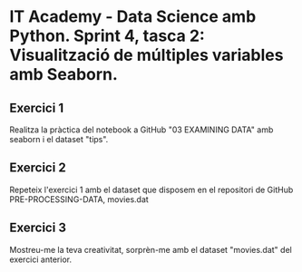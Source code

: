 # IT Academy - Data Science amb Python. Sprint 4, tasca 2: Visualització de múltiples variables amb Seaborn. 
 
## Exercici 1
Realitza la pràctica del notebook a GitHub "03 EXAMINING DATA" amb seaborn i el dataset "tips".

## Exercici 2
Repeteix l'exercici 1 amb el dataset que disposem en el repositori de GitHub PRE-PROCESSING-DATA, movies.dat

## Exercici 3
Mostreu-me la teva creativitat, sorprèn-me amb el dataset "movies.dat" del exercici anterior.
